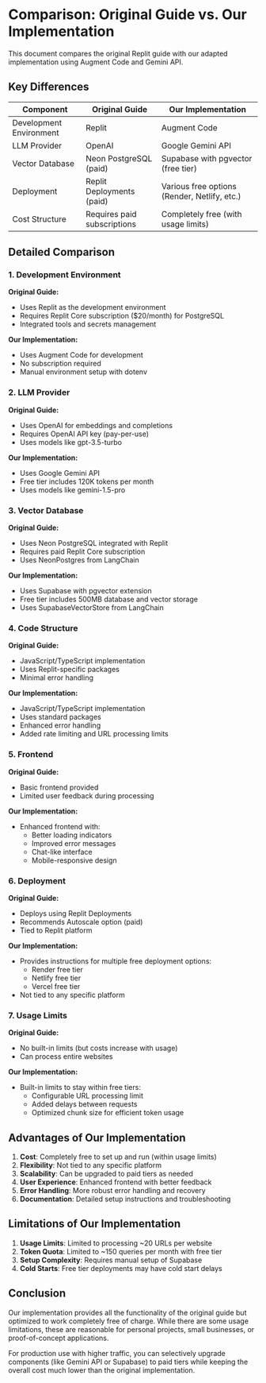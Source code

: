 # Comparison: Original Guide vs. Our Implementation

This document compares the original Replit guide with our adapted implementation using Augment Code and Gemini API.

## Key Differences

| Component | Original Guide | Our Implementation |
|-----------|---------------|-------------------|
| Development Environment | Replit | Augment Code |
| LLM Provider | OpenAI | Google Gemini API |
| Vector Database | Neon PostgreSQL (paid) | Supabase with pgvector (free tier) |
| Deployment | Replit Deployments (paid) | Various free options (Render, Netlify, etc.) |
| Cost Structure | Requires paid subscriptions | Completely free (with usage limits) |

## Detailed Comparison

### 1. Development Environment

**Original Guide:**
- Uses Replit as the development environment
- Requires Replit Core subscription ($20/month) for PostgreSQL
- Integrated tools and secrets management

**Our Implementation:**
- Uses Augment Code for development
- No subscription required
- Manual environment setup with dotenv

### 2. LLM Provider

**Original Guide:**
- Uses OpenAI for embeddings and completions
- Requires OpenAI API key (pay-per-use)
- Uses models like gpt-3.5-turbo

**Our Implementation:**
- Uses Google Gemini API
- Free tier includes 120K tokens per month
- Uses models like gemini-1.5-pro

### 3. Vector Database

**Original Guide:**
- Uses Neon PostgreSQL integrated with Replit
- Requires paid Replit Core subscription
- Uses NeonPostgres from LangChain

**Our Implementation:**
- Uses Supabase with pgvector extension
- Free tier includes 500MB database and vector storage
- Uses SupabaseVectorStore from LangChain

### 4. Code Structure

**Original Guide:**
- JavaScript/TypeScript implementation
- Uses Replit-specific packages
- Minimal error handling

**Our Implementation:**
- JavaScript/TypeScript implementation
- Uses standard packages
- Enhanced error handling
- Added rate limiting and URL processing limits

### 5. Frontend

**Original Guide:**
- Basic frontend provided
- Limited user feedback during processing

**Our Implementation:**
- Enhanced frontend with:
  - Better loading indicators
  - Improved error messages
  - Chat-like interface
  - Mobile-responsive design

### 6. Deployment

**Original Guide:**
- Deploys using Replit Deployments
- Recommends Autoscale option (paid)
- Tied to Replit platform

**Our Implementation:**
- Provides instructions for multiple free deployment options:
  - Render free tier
  - Netlify free tier
  - Vercel free tier
- Not tied to any specific platform

### 7. Usage Limits

**Original Guide:**
- No built-in limits (but costs increase with usage)
- Can process entire websites

**Our Implementation:**
- Built-in limits to stay within free tiers:
  - Configurable URL processing limit
  - Added delays between requests
  - Optimized chunk size for efficient token usage

## Advantages of Our Implementation

1. **Cost**: Completely free to set up and run (within usage limits)
2. **Flexibility**: Not tied to any specific platform
3. **Scalability**: Can be upgraded to paid tiers as needed
4. **User Experience**: Enhanced frontend with better feedback
5. **Error Handling**: More robust error handling and recovery
6. **Documentation**: Detailed setup instructions and troubleshooting

## Limitations of Our Implementation

1. **Usage Limits**: Limited to processing ~20 URLs per website
2. **Token Quota**: Limited to ~150 queries per month with free tier
3. **Setup Complexity**: Requires manual setup of Supabase
4. **Cold Starts**: Free tier deployments may have cold start delays

## Conclusion

Our implementation provides all the functionality of the original guide but optimized to work completely free of charge. While there are some usage limitations, these are reasonable for personal projects, small businesses, or proof-of-concept applications.

For production use with higher traffic, you can selectively upgrade components (like Gemini API or Supabase) to paid tiers while keeping the overall cost much lower than the original implementation.
